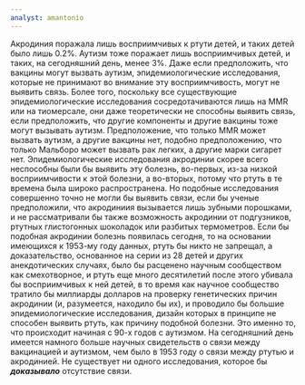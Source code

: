 ```yaml
---
analyst: amantonio
---
```


Акродиния поражала лишь восприимчивых к ртути детей, и таких детей было лишь 0.2%. Аутизм тоже поражает лишь восприимчивых детей, и таких, на сегодняшний день, менее 3%. Даже если предположить, что вакцины могут вызвать аутизм, эпидемиологические исследования, которые не принимают во внимание эту восприимчивость, могут не выявить связь. Более того, поскольку все существующие эпидемиологические исследования сосредотачиваются лишь на MMR или на тиомерсале, они даже теоретически не способны выявить связь, если предположить, что другие компоненты и другие вакцины тоже могут вызывать аутизм. Предположение, что только MMR может вызвать аутизм, а другие вакцины нет, подобно предположению, что только Мальборо может вызвать рак легких, а другие марки сигарет нет. Эпидемиологические исследования акродинии скорее всего неспособны были бы выявить эту болезнь, во-первых, из-за низкой восприимчивости к этой болезни, а во-вторых, потому что ртуть в те времена была широко распространена. Но подобные исследования совершенно точно не могли бы выявить связи, если бы ученые предположили, что акродиниия вызывается лишь зубными порошками, и не рассматривали бы также возможность акродинии от подгузников, ртутных глистогонных шоколадок или разбитых термометров. Если бы подобная акродинии болезнь появилась сегодня, то на основании имеющихся к 1953-му году данных, ртуть бы никто не запрещал, а доказательство, основанное на серии из 28 детей и других анекдотических случаях, было бы расценено научным сообществом как смехотворное, и ртуть еще много десятилетий после этого убивала бы восприимчивых к ней детей, в то время как научное сообщество тратило бы миллиарды долларов на проверку генетических причин акродинии (и, разумеется, находило бы их), и проводило бы большие эпидемиологические исследования, дизайн которых в принципе не способен выявить ртуть, как причину подобной болезни.
Это именно то, что происходит начиная с 90-х годов с аутизмом.
На сегодняшний день имеется намного больше научных свидетельств о связи между вакцинацией и аутизмом, чем было в 1953 году о связи между ртутью и акродинией. Не существует ни одного исследования, которое бы ***доказывало*** отсутствие связи.
